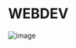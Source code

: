 # WEBDEV
![image](https://user-images.githubusercontent.com/61706186/194905743-981dc26a-58d2-4df1-99b8-dcb7b9086570.png)
